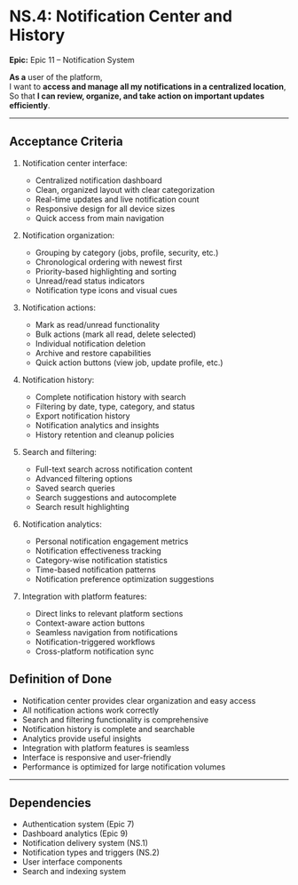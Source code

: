 # NS.4: Notification Center and History

**Epic:** Epic 11 – Notification System

**As a** user of the platform,  
I want to **access and manage all my notifications in a centralized location**,  
So that **I can review, organize, and take action on important updates efficiently**.

---

## Acceptance Criteria

1. Notification center interface:
   - Centralized notification dashboard
   - Clean, organized layout with clear categorization
   - Real-time updates and live notification count
   - Responsive design for all device sizes
   - Quick access from main navigation

2. Notification organization:
   - Grouping by category (jobs, profile, security, etc.)
   - Chronological ordering with newest first
   - Priority-based highlighting and sorting
   - Unread/read status indicators
   - Notification type icons and visual cues

3. Notification actions:
   - Mark as read/unread functionality
   - Bulk actions (mark all read, delete selected)
   - Individual notification deletion
   - Archive and restore capabilities
   - Quick action buttons (view job, update profile, etc.)

4. Notification history:
   - Complete notification history with search
   - Filtering by date, type, category, and status
   - Export notification history
   - Notification analytics and insights
   - History retention and cleanup policies

5. Search and filtering:
   - Full-text search across notification content
   - Advanced filtering options
   - Saved search queries
   - Search suggestions and autocomplete
   - Search result highlighting

6. Notification analytics:
   - Personal notification engagement metrics
   - Notification effectiveness tracking
   - Category-wise notification statistics
   - Time-based notification patterns
   - Notification preference optimization suggestions

7. Integration with platform features:
   - Direct links to relevant platform sections
   - Context-aware action buttons
   - Seamless navigation from notifications
   - Notification-triggered workflows
   - Cross-platform notification sync

## Definition of Done

- Notification center provides clear organization and easy access
- All notification actions work correctly
- Search and filtering functionality is comprehensive
- Notification history is complete and searchable
- Analytics provide useful insights
- Integration with platform features is seamless
- Interface is responsive and user-friendly
- Performance is optimized for large notification volumes

---

## Dependencies

- Authentication system (Epic 7)
- Dashboard analytics (Epic 9)
- Notification delivery system (NS.1)
- Notification types and triggers (NS.2)
- User interface components
- Search and indexing system 